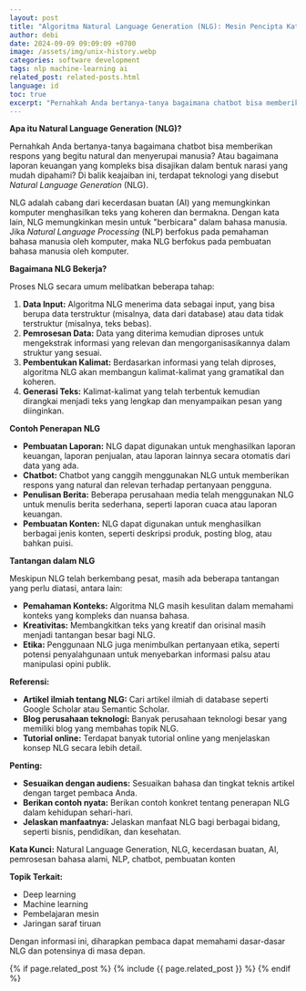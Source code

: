 ```yaml
---
layout: post
title: "Algoritma Natural Language Generation (NLG): Mesin Pencipta Kata"
author: debi
date: 2024-09-09 09:09:09 +0700
image: /assets/img/unix-history.webp
categories: software development
tags: nlp machine-learning ai 
related_post: related-posts.html
language: id
toc: true
excerpt: "Pernahkah Anda bertanya-tanya bagaimana chatbot bisa memberikan respons yang begitu natural dan menyerupai manusia? Atau bagaimana laporan keuangan yang kompleks bisa disajikan dalam bentuk narasi yang mudah dipahami? Di balik keajaiban ini, terdapat teknologi yang disebut *Natural Language Generation* (NLG). NLG adalah cabang dari kecerdasan buatan (AI) yang memungkinkan komputer menghasilkan teks yang koheren dan bermakna. Dengan kata lain, NLG memungkinkan mesin untuk "berbicara" dalam bahasa manusia. Jika *Natural Language Processing* (NLP) berfokus pada pemahaman bahasa manusia oleh komputer, maka NLG berfokus pada pembuatan bahasa manusia oleh komputer."
---
```


**Apa itu Natural Language Generation (NLG)?**

Pernahkah Anda bertanya-tanya bagaimana chatbot bisa memberikan respons yang begitu natural dan menyerupai manusia? Atau bagaimana laporan keuangan yang kompleks bisa disajikan dalam bentuk narasi yang mudah dipahami? Di balik keajaiban ini, terdapat teknologi yang disebut *Natural Language Generation* (NLG).

NLG adalah cabang dari kecerdasan buatan (AI) yang memungkinkan komputer menghasilkan teks yang koheren dan bermakna. Dengan kata lain, NLG memungkinkan mesin untuk "berbicara" dalam bahasa manusia. Jika *Natural Language Processing* (NLP) berfokus pada pemahaman bahasa manusia oleh komputer, maka NLG berfokus pada pembuatan bahasa manusia oleh komputer.

**Bagaimana NLG Bekerja?**

Proses NLG secara umum melibatkan beberapa tahap:

1. **Data Input:** Algoritma NLG menerima data sebagai input, yang bisa berupa data terstruktur (misalnya, data dari database) atau data tidak terstruktur (misalnya, teks bebas).
2. **Pemrosesan Data:** Data yang diterima kemudian diproses untuk mengekstrak informasi yang relevan dan mengorganisasikannya dalam struktur yang sesuai.
3. **Pembentukan Kalimat:** Berdasarkan informasi yang telah diproses, algoritma NLG akan membangun kalimat-kalimat yang gramatikal dan koheren.
4. **Generasi Teks:** Kalimat-kalimat yang telah terbentuk kemudian dirangkai menjadi teks yang lengkap dan menyampaikan pesan yang diinginkan.

**Contoh Penerapan NLG**

* **Pembuatan Laporan:** NLG dapat digunakan untuk menghasilkan laporan keuangan, laporan penjualan, atau laporan lainnya secara otomatis dari data yang ada.
* **Chatbot:** Chatbot yang canggih menggunakan NLG untuk memberikan respons yang natural dan relevan terhadap pertanyaan pengguna.
* **Penulisan Berita:** Beberapa perusahaan media telah menggunakan NLG untuk menulis berita sederhana, seperti laporan cuaca atau laporan keuangan.
* **Pembuatan Konten:** NLG dapat digunakan untuk menghasilkan berbagai jenis konten, seperti deskripsi produk, posting blog, atau bahkan puisi.

**Tantangan dalam NLG**

Meskipun NLG telah berkembang pesat, masih ada beberapa tantangan yang perlu diatasi, antara lain:

* **Pemahaman Konteks:** Algoritma NLG masih kesulitan dalam memahami konteks yang kompleks dan nuansa bahasa.
* **Kreativitas:** Membangkitkan teks yang kreatif dan orisinal masih menjadi tantangan besar bagi NLG.
* **Etika:** Penggunaan NLG juga menimbulkan pertanyaan etika, seperti potensi penyalahgunaan untuk menyebarkan informasi palsu atau manipulasi opini publik.


**Referensi:**

* **Artikel ilmiah tentang NLG:** Cari artikel ilmiah di database seperti Google Scholar atau Semantic Scholar.
* **Blog perusahaan teknologi:** Banyak perusahaan teknologi besar yang memiliki blog yang membahas topik NLG.
* **Tutorial online:** Terdapat banyak tutorial online yang menjelaskan konsep NLG secara lebih detail.

**Penting:** 

* **Sesuaikan dengan audiens:** Sesuaikan bahasa dan tingkat teknis artikel dengan target pembaca Anda.
* **Berikan contoh nyata:** Berikan contoh konkret tentang penerapan NLG dalam kehidupan sehari-hari.
* **Jelaskan manfaatnya:** Jelaskan manfaat NLG bagi berbagai bidang, seperti bisnis, pendidikan, dan kesehatan.

**Kata Kunci:** Natural Language Generation, NLG, kecerdasan buatan, AI, pemrosesan bahasa alami, NLP, chatbot, pembuatan konten

**Topik Terkait:**

* Deep learning
* Machine learning
* Pembelajaran mesin
* Jaringan saraf tiruan

Dengan informasi ini, diharapkan pembaca dapat memahami dasar-dasar NLG dan potensinya di masa depan.

{% if page.related_post %}
  {% include {{ page.related_post }} %}
{% endif %}
